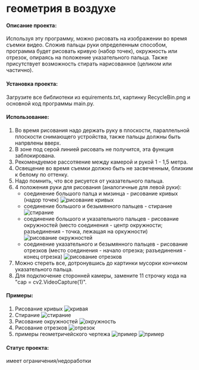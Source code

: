 # геометрия в воздухе

#### Описание проекта:
Используя эту программу, можно рисовать на изображении во время съемки видео.
Сложив пальцы руки определенным способом, программа будет рисовать кривую (набор точек), окружность или отрезок, 
опираясь на положение указательного пальца. 
Также присутствует возможность стирать нарисованное (целиком или частично).
#### Установка проекта:
Загрузите все библиотеки из equirements.txt, картинку RecycleBin.png и основной код программы main.py.
#### Использование:
1. Во время рисования надо держать руку в плоскости, параллельной плоскости снимающего устройства, 
также пальцы должны быть напрвлены вверх.
2. В зоне под серой линией рисовать не получится, эта функция заблокирована.
3. Рекомендуемое рассотяение между камерой и рукой 1 - 1,5 метра.
4. Освещение во время съемки должно быть не засвеченным, близким к белому по оттенку.
5. Надо помнить, что все рисуется от указательного пальца.
6. 4 положения руки для рисования (аналогичные для левой руки):
    * соединение большого палца и мизинца - рисование кривых (надор точек)
   ![рисование кривых](/images/hand_curve.jpg)
    * соединение большого и безымянного пальцев - стирание
   ![стирание](/images/hand_rubber.jpg)
    * соединение большого и указательного пальцев - рисование окружностей (место соединения - центр окружности; 
   разъединения - точка, лежащая на оркужности)
   ![рисование окружностей](/images/hand_curcle.jpg)
    * соединение указательного и безымянного пальцев - рисование отрезков (место соединения - начало отрезка; 
   разъединения - конец отрезка)
   ![рисование отрезков](/images/hand_segment.jpg)
7. Можно стереть все, дотронувшись до картинки мусорки кончиком указательного пальца.
8. Для подключение сторонней камеры, замените 11 строчку кода на "cap = cv2.VideoCapture(1)".
#### Примеры:
1. Рисование кривых
   ![кривая](/images/curve.png)
2. Стирание
   ![стирание](/images/rubber.png)
3. Рисование окружностей
   ![окружность](/images/curcle.png)
4. Рисование отрезков
   ![отрезок](/images/segment.png)
5. примеры геометричейского чертежа
   ![пример](/images/example_1.png)
   ![пример](/images/example_2.png)
#### Статус проекта:
имеет ограничения/недоработки